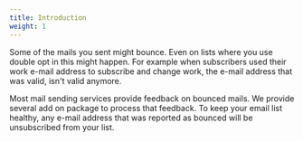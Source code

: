 ```yaml
---
title: Introduction
weight: 1
---
```


Some of the mails you sent might bounce. Even on lists where you use double opt in this might happen. For example when subscribers used their work e-mail address to subscribe and change work, the e-mail address that was valid, isn't valid anymore.

Most mail sending services provide feedback on bounced mails. We provide several add on package to process that feedback. To keep your email list healthy, any e-mail address that was reported as bounced will be unsubscribed from your list.

